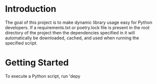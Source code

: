 # Introduction
The goal of this project is to make dynamic library usage easy for Python developers. If a requirements.txt or poetry.lock file is present
in the root directory of the project then the dependencies specified in it will automatically be downloaded, cached, and used when running
the specified script.


# Getting Started
To execute a Python script, run 'depy <script name>'. This will install any dependencies listed in requirements.txt or poetry.lock file,
presuming they aren't already installed on their system, and then execute the script.

By default, this will install dependencies into the <HOME>/.local/depy_v1 directory.


# Environmental Variables
DEPY_DISABLE      - Disable the use of depy, and only run the script directly.<br />
DEPY_REQS         - The path to a requirements file that will be used when, instead of finding it<br />
DEPY_CACHE_PATH   - The path where dependencies are cached<br />
DEPY_MODE         - Determes how dependencies are resolved. By default, this is 'strict'. It can also be 'newest' to pick up the newest
                    version of a dependency that is specified, and 'legacy' to pick up dependencies based on specified order.<br />
DEPY_PROFILE      - Enable profiling when running.<br />
DEPY_FORCEDLIBS   - Forces additional paths to be added to the searched library paths.<br />
DEPY_ADD_PP       - Add all libraries to the PYTHONPATH environmental variable. This is true by default, but can be set to 0 in order to
                    disable.<br />
DEPY_BYPASS_CACHE - Do not use the stored version of the resolved set of requirements.<br />
DEPY_INDEXES      - Additional indexes to use when looking for dependencies, semi-colon separated.<br />
DEPY_USERNAME     - The username to use with the indexes.<br />
DEPY_DEBUG        - Set the verbosity level when running.
